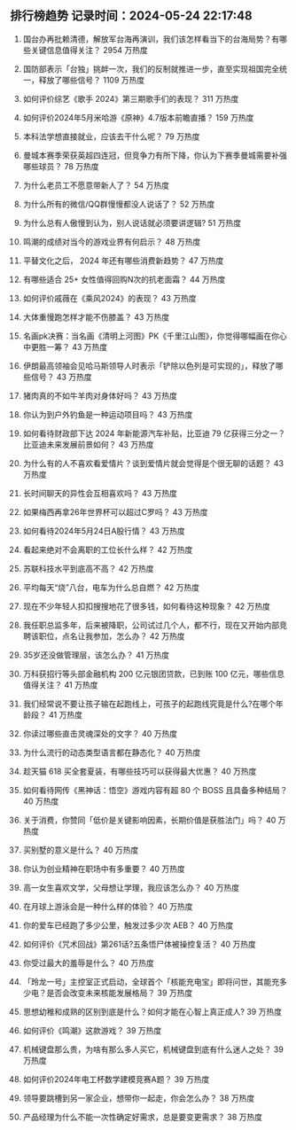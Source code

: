 
## 排行榜趋势 记录时间：2024-05-24 22:17:48
  
  1. 国台办再批赖清德，解放军台海再演训，我们该怎样看当下的台海局势？有哪些关键信息值得关注？ 2954 万热度
    
  2. 国防部表示「台独」挑衅一次，我们的反制就推进一步，直至实现祖国完全统一，释放了哪些信号？ 1109 万热度
    
  3. 如何评价综艺《歌手 2024》第三期歌手们的表现？ 311 万热度
    
  4. 如何评价2024年5月米哈游《原神》4.7版本前瞻直播？ 159 万热度
    
  5. 本科法学想直接就业，应该去干什么呢？ 79 万热度
    
  6. 曼城本赛季荣获英超四连冠，但竞争力有所下降，你认为下赛季曼城需要补强哪些球员？ 78 万热度
    
  7. 为什么老员工不愿意带新人了？ 54 万热度
    
  8. 为什么所有的微信/QQ群慢慢都没人说话了？ 52 万热度
    
  9. 为什么总有人傲慢到认为，别人说话就必须要讲逻辑? 51 万热度
    
  10. 鸣潮的成绩对当今的游戏业界有何启示？ 48 万热度
    
  11. 平替文化之后， 2024 年还有哪些消费新趋势？ 47 万热度
    
  12. 有哪些适合 25+ 女性值得回购N次的抗老面霜？ 44 万热度
    
  13. 如何评价戚薇在《乘风2024》的表现？ 43 万热度
    
  14. 大体重慢跑怎样才能不伤膝盖？ 43 万热度
    
  15. 名画pk决赛：当名画《清明上河图》PK《千里江山图》，你觉得哪幅画在你心中更胜一筹？ 43 万热度
    
  16. 伊朗最高领袖会见哈马斯领导人时表示「铲除以色列是可实现的」，释放了哪些信号？ 43 万热度
    
  17. 猪肉真的不如牛羊肉对身体好吗？ 43 万热度
    
  18. 你认为到户外钓鱼是一种运动项目吗？ 43 万热度
    
  19. 如何看待财政部下达 2024 年新能源汽车补贴，比亚迪 79 亿获得三分之一？比亚迪未来发展前景如何？ 43 万热度
    
  20. 为什么有的人不喜欢看爱情片？谈到爱情片就会觉得是个很无聊的话题？ 43 万热度
    
  21. 长时间聊天的异性会互相喜欢吗？ 43 万热度
    
  22. 如果梅西再拿26年世界杯可以超过C罗吗？ 43 万热度
    
  23. 如何看待2024年5月24日A股行情？ 43 万热度
    
  24. 看起来绝对不会离职的工位长什么样？ 42 万热度
    
  25. 苏联科技水平到底高不高？ 42 万热度
    
  26. 平均每天“烧”八台，电车为什么总自燃？ 42 万热度
    
  27. 现在不少年轻人扣扣搜搜地花了很多钱，如何看待这种现象？ 42 万热度
    
  28. 我任职总监多年，后来被降职，公司试过几个人，都不行，现在又开始内部竞聘该职位，点名让我参加，怎么办？ 42 万热度
    
  29. 35岁还没做管理层，该怎么办？ 41 万热度
    
  30. 万科获招行等头部金融机构 200 亿元银团贷款，已到账 100 亿元，哪些信息值得关注？ 41 万热度
    
  31. 我们经常说不要让孩子输在起跑线上，可孩子的起跑线究竟是什么?在哪个年龄段？ 41 万热度
    
  32. 你读过哪些直击灵魂深处的文字？ 40 万热度
    
  33. 为什么流行的动态类型语言都在静态化？ 40 万热度
    
  34. 趁天猫 618 买全套夏装，有哪些技巧可以获得最大优惠？ 40 万热度
    
  35. 如何看待网传《黑神话：悟空》游戏内容有超 80 个 BOSS 且具备多种结局？ 40 万热度
    
  36. 关于消费，你赞同「低价是关键影响因素，长期价值是获胜法门」吗？ 40 万热度
    
  37. 买别墅的意义是什么？ 40 万热度
    
  38. 你认为创业精神在职场中有多重要？ 40 万热度
    
  39. 高一女生喜欢文学，父母想让学理，我应该怎么办？ 40 万热度
    
  40. 在月球上游泳会是一种什么样的体验？ 40 万热度
    
  41. 你的爱车已经跑了多少公里，触发过多少次 AEB？ 40 万热度
    
  42. 如何评价《咒术回战》第261话?五条悟尸体被操控复活？ 40 万热度
    
  43. 你受过最大的羞辱是什么？ 40 万热度
    
  44. 「玲龙一号」主控室正式启动，全球首个「核能充电宝」即将问世，其能充多少电？是否会改变未来核能发展格局？ 39 万热度
    
  45. 思想幼稚和成熟的区别到底是什么？如何才能在心智上真正成人? 39 万热度
    
  46. 如何评价《鸣潮》这款游戏？ 39 万热度
    
  47. 机械键盘那么贵，为啥有那么多人买它，机械键盘到底有什么迷人之处？ 39 万热度
    
  48. 如何评价2024年电工杯数学建模竞赛A题？ 39 万热度
    
  49. 领导要跳槽到另一家企业，想带你一起走，你会怎么办？ 38 万热度
    
  50. 产品经理为什么不能一次性确定好需求，总是要变更需求？ 38 万热度
    